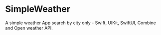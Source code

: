 # SimpleWeather
A simple weather App search by city only - Swift, UIKit, SwiftUI, Combine and Open weather API.
